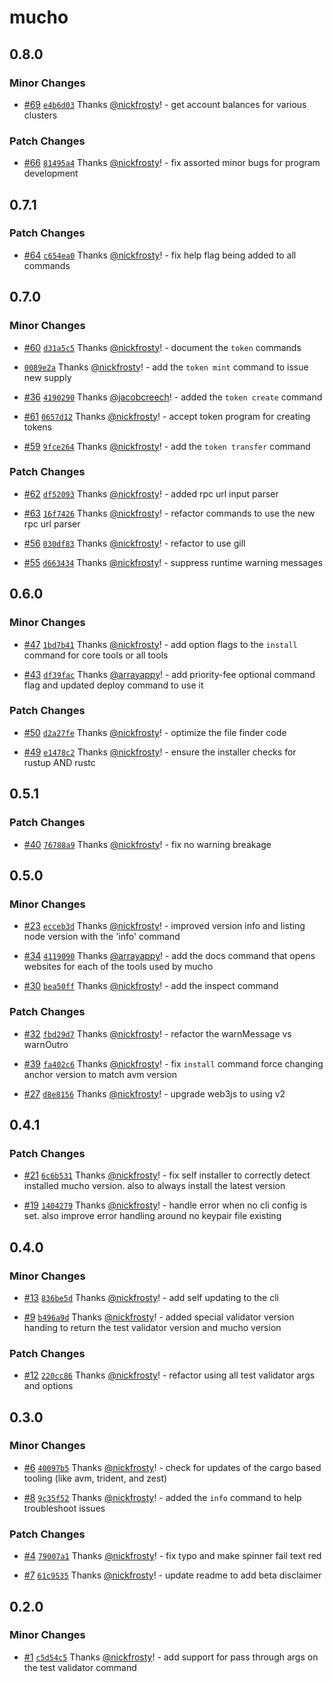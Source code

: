# mucho

## 0.8.0

### Minor Changes

- [#69](https://github.com/solana-foundation/mucho/pull/69)
  [`e4b6d03`](https://github.com/solana-foundation/mucho/commit/e4b6d03ae4eadd2b461e19c137eadfea36a20b37)
  Thanks [@nickfrosty](https://github.com/nickfrosty)! - get account balances
  for various clusters

### Patch Changes

- [#66](https://github.com/solana-foundation/mucho/pull/66)
  [`81495a4`](https://github.com/solana-foundation/mucho/commit/81495a4883f89edf6a8d1a1fd23d3b023d176950)
  Thanks [@nickfrosty](https://github.com/nickfrosty)! - fix assorted minor bugs
  for program development

## 0.7.1

### Patch Changes

- [#64](https://github.com/solana-foundation/mucho/pull/64)
  [`c654ea0`](https://github.com/solana-foundation/mucho/commit/c654ea052a050ae4745cba3e7e04f253eecd4f29)
  Thanks [@nickfrosty](https://github.com/nickfrosty)! - fix help flag being
  added to all commands

## 0.7.0

### Minor Changes

- [#60](https://github.com/solana-foundation/mucho/pull/60)
  [`d31a5c5`](https://github.com/solana-foundation/mucho/commit/d31a5c5cba552a2a7c00f1fedae4fb432fa0a3bf)
  Thanks [@nickfrosty](https://github.com/nickfrosty)! - document the `token`
  commands

- [`0089e2a`](https://github.com/solana-foundation/mucho/commit/0089e2ab9fac541dfe5967cea2cd951760050508)
  Thanks [@nickfrosty](https://github.com/nickfrosty)! - add the `token mint`
  command to issue new supply

- [#36](https://github.com/solana-foundation/mucho/pull/36)
  [`4190290`](https://github.com/solana-foundation/mucho/commit/419029093de4eb5c6a4378634a650fc4f2254a05)
  Thanks [@jacobcreech](https://github.com/jacobcreech)! - added the
  `token create` command

- [#61](https://github.com/solana-foundation/mucho/pull/61)
  [`0657d12`](https://github.com/solana-foundation/mucho/commit/0657d125359d333c1fefeda52e579f75caa5e52d)
  Thanks [@nickfrosty](https://github.com/nickfrosty)! - accept token program
  for creating tokens

- [#59](https://github.com/solana-foundation/mucho/pull/59)
  [`9fce264`](https://github.com/solana-foundation/mucho/commit/9fce264a66cf0c2eca0cb4015d35c25c761270a4)
  Thanks [@nickfrosty](https://github.com/nickfrosty)! - add the
  `token transfer` command

### Patch Changes

- [#62](https://github.com/solana-foundation/mucho/pull/62)
  [`df52093`](https://github.com/solana-foundation/mucho/commit/df52093d35dd8a244e9728b9eeb03277fb020fdc)
  Thanks [@nickfrosty](https://github.com/nickfrosty)! - added rpc url input
  parser

- [#63](https://github.com/solana-foundation/mucho/pull/63)
  [`16f7426`](https://github.com/solana-foundation/mucho/commit/16f74261b784c4f7f0156a178332620e70932624)
  Thanks [@nickfrosty](https://github.com/nickfrosty)! - refactor commands to
  use the new rpc url parser

- [#56](https://github.com/solana-foundation/mucho/pull/56)
  [`030df83`](https://github.com/solana-foundation/mucho/commit/030df83f7c077d6f972156c303e8308b17ae9b59)
  Thanks [@nickfrosty](https://github.com/nickfrosty)! - refactor to use gill

- [#55](https://github.com/solana-foundation/mucho/pull/55)
  [`d663434`](https://github.com/solana-foundation/mucho/commit/d663434e1444a83ac4647afe3988296360e19c01)
  Thanks [@nickfrosty](https://github.com/nickfrosty)! - suppress runtime
  warning messages

## 0.6.0

### Minor Changes

- [#47](https://github.com/solana-developers/mucho/pull/47)
  [`1bd7b41`](https://github.com/solana-developers/mucho/commit/1bd7b413875cff694b428f40cf28c8a3e43bd824)
  Thanks [@nickfrosty](https://github.com/nickfrosty)! - add option flags to the
  `install` command for core tools or all tools

- [#43](https://github.com/solana-developers/mucho/pull/43)
  [`df39fac`](https://github.com/solana-developers/mucho/commit/df39facb7e9fccd90b86933df963c70772aef99f)
  Thanks [@arrayappy](https://github.com/arrayappy)! - add priority-fee optional
  command flag and updated deploy command to use it

### Patch Changes

- [#50](https://github.com/solana-developers/mucho/pull/50)
  [`d2a27fe`](https://github.com/solana-developers/mucho/commit/d2a27fe2eac66ec02dd969aed87354887d031901)
  Thanks [@nickfrosty](https://github.com/nickfrosty)! - optimize the file
  finder code

- [#49](https://github.com/solana-developers/mucho/pull/49)
  [`e1478c2`](https://github.com/solana-developers/mucho/commit/e1478c20332f8886ea2daec7fadf98ec184aade0)
  Thanks [@nickfrosty](https://github.com/nickfrosty)! - ensure the installer
  checks for rustup AND rustc

## 0.5.1

### Patch Changes

- [#40](https://github.com/solana-developers/mucho/pull/40)
  [`76788a9`](https://github.com/solana-developers/mucho/commit/76788a94ee73231e61887dea9af220c39549072b)
  Thanks [@nickfrosty](https://github.com/nickfrosty)! - fix no warning breakage

## 0.5.0

### Minor Changes

- [#23](https://github.com/solana-developers/mucho/pull/23)
  [`ecceb3d`](https://github.com/solana-developers/mucho/commit/ecceb3d55f912d0c271ecd82c126c8913a1c913f)
  Thanks [@nickfrosty](https://github.com/nickfrosty)! - improved version info
  and listing node version with the 'info' command

- [#34](https://github.com/solana-developers/mucho/pull/34)
  [`4119090`](https://github.com/solana-developers/mucho/commit/411909086c4a796279b23c1dcb7b54f22ec598ab)
  Thanks [@arrayappy](https://github.com/arrayappy)! - add the docs command that
  opens websites for each of the tools used by mucho

- [#30](https://github.com/solana-developers/mucho/pull/30)
  [`bea50ff`](https://github.com/solana-developers/mucho/commit/bea50ff2ed8773de976a6483eccf7e8ce370d758)
  Thanks [@nickfrosty](https://github.com/nickfrosty)! - add the inspect command

### Patch Changes

- [#32](https://github.com/solana-developers/mucho/pull/32)
  [`fbd29d7`](https://github.com/solana-developers/mucho/commit/fbd29d701f71c9410232ab08f360dcec66b150bc)
  Thanks [@nickfrosty](https://github.com/nickfrosty)! - refactor the
  warnMessage vs warnOutro

- [#39](https://github.com/solana-developers/mucho/pull/39)
  [`fa402c6`](https://github.com/solana-developers/mucho/commit/fa402c6e2c47cad08a499e76cd6a6513b8c82c00)
  Thanks [@nickfrosty](https://github.com/nickfrosty)! - fix `install` command
  force changing anchor version to match avm version

- [#27](https://github.com/solana-developers/mucho/pull/27)
  [`d8e8156`](https://github.com/solana-developers/mucho/commit/d8e81561bced8feff6ee446bf2601efceb8097bd)
  Thanks [@nickfrosty](https://github.com/nickfrosty)! - upgrade web3js to using
  v2

## 0.4.1

### Patch Changes

- [#21](https://github.com/solana-developers/mucho/pull/21)
  [`6c6b531`](https://github.com/solana-developers/mucho/commit/6c6b53106ff1ee80d37b99522699a766f02ba2e7)
  Thanks [@nickfrosty](https://github.com/nickfrosty)! - fix self installer to
  correctly detect installed mucho version. also to always install the latest
  version

- [#19](https://github.com/solana-developers/mucho/pull/19)
  [`1404279`](https://github.com/solana-developers/mucho/commit/14042795532516ae05c0835e044902eb389636b5)
  Thanks [@nickfrosty](https://github.com/nickfrosty)! - handle error when no
  cli config is set. also improve error handling around no keypair file existing

## 0.4.0

### Minor Changes

- [#13](https://github.com/solana-developers/mucho/pull/13)
  [`836be5d`](https://github.com/solana-developers/mucho/commit/836be5d6843bc74bcf1e92e68ee2b13d7d5cfb6c)
  Thanks [@nickfrosty](https://github.com/nickfrosty)! - add self updating to
  the cli

- [#9](https://github.com/solana-developers/mucho/pull/9)
  [`b496a9d`](https://github.com/solana-developers/mucho/commit/b496a9d28a65665fa2f2df074d16a0195ea51cc0)
  Thanks [@nickfrosty](https://github.com/nickfrosty)! - added special validator
  version handing to return the test validator version and mucho version

### Patch Changes

- [#12](https://github.com/solana-developers/mucho/pull/12)
  [`220cc86`](https://github.com/solana-developers/mucho/commit/220cc86f5db02ed2e9dd67827ba056bf7a7f0be7)
  Thanks [@nickfrosty](https://github.com/nickfrosty)! - refactor using all test
  validator args and options

## 0.3.0

### Minor Changes

- [#6](https://github.com/solana-developers/mucho/pull/6)
  [`40097b5`](https://github.com/solana-developers/mucho/commit/40097b5cf9811776a9cbde1bbf705be44af59a98)
  Thanks [@nickfrosty](https://github.com/nickfrosty)! - check for updates of
  the cargo based tooling (like avm, trident, and zest)

- [#8](https://github.com/solana-developers/mucho/pull/8)
  [`9c35f52`](https://github.com/solana-developers/mucho/commit/9c35f52a55c97ea2c871b5a066fd423aa9ad1e4f)
  Thanks [@nickfrosty](https://github.com/nickfrosty)! - added the `info`
  command to help troubleshoot issues

### Patch Changes

- [#4](https://github.com/solana-developers/mucho/pull/4)
  [`79007a1`](https://github.com/solana-developers/mucho/commit/79007a17fb45c3c2433150bbb9a49df212562e01)
  Thanks [@nickfrosty](https://github.com/nickfrosty)! - fix typo and make
  spinner fail text red

- [#7](https://github.com/solana-developers/mucho/pull/7)
  [`61c9535`](https://github.com/solana-developers/mucho/commit/61c9535852eaba39c9a7b4cd7819143d3ab296d6)
  Thanks [@nickfrosty](https://github.com/nickfrosty)! - update readme to add
  beta disclaimer

## 0.2.0

### Minor Changes

- [#1](https://github.com/solana-developers/mucho/pull/1)
  [`c5d54c5`](https://github.com/solana-developers/mucho/commit/c5d54c5e4b94d32256a6a891abab2d4bd8598314)
  Thanks [@nickfrosty](https://github.com/nickfrosty)! - add support for pass
  through args on the test validator command
